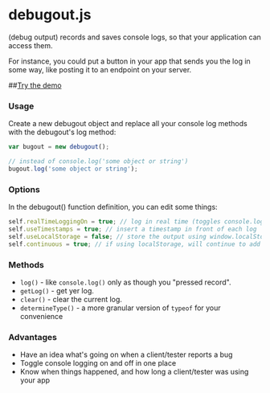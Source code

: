 debugout.js
===========

(debug output) records and saves console logs, so that your application can access them.

For instance, you could put a button in your app that sends you the log in some way, like posting it to an endpoint on your server.

##[Try the demo](http://inorganik.github.io/debugout.js/)

### Usage

Create a new debugout object and replace all your console log methods with the debugout's log method:

```js
var bugout = new debugout();

// instead of console.log('some object or string')
bugout.log('some object or string');
```

### Options

In the debugout() function definition, you can edit some things:

```js
self.realTimeLoggingOn = true; // log in real time (toggles console.log)
self.useTimestamps = true; // insert a timestamp in front of each log
self.useLocalStorage = false; // store the output using window.localStorage()
self.continuous = true; // if using localStorage, will continue to add to the same log file each session, with dividers
```

### Methods

- `log()` - like `console.log()` only as though you "pressed record".
- `getLog()` - get yer log.
- `clear()` - clear the current log.
- `determineType()` - a more granular version of `typeof` for your convenience

### Advantages

- Have an idea what's going on when a client/tester reports a bug
- Toggle console logging on and off in one place
- Know when things happened, and how long a client/tester was using your app
